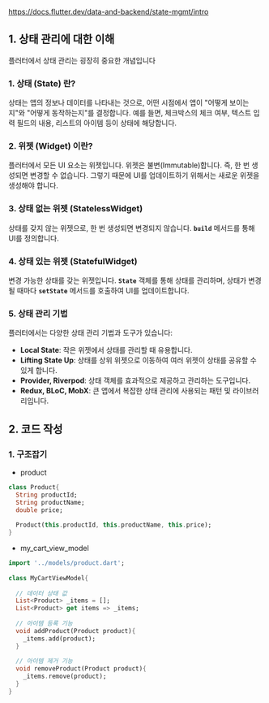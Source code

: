 
https://docs.flutter.dev/data-and-backend/state-mgmt/intro

## 1. 상태 관리에 대한 이해

플러터에서 상태 관리는 굉장히 중요한 개념입니다

### **1. 상태 (State) 란?**

상태는 앱의 정보나 데이터를 나타내는 것으로, 어떤 시점에서 앱이 "어떻게 보이는지"와 "어떻게 동작하는지"를 결정합니다. 예를 들면, 체크박스의 체크 여부, 텍스트 입력 필드의 내용, 리스트의 아이템 등이 상태에 해당합니다.

### **2. 위젯 (Widget) 이란?**

플러터에서 모든 UI 요소는 위젯입니다. 위젯은 불변(Immutable)합니다. 즉, 한 번 생성되면 변경할 수 없습니다. 그렇기 때문에 UI를 업데이트하기 위해서는 새로운 위젯을 생성해야 합니다.

### **3. 상태 없는 위젯 (StatelessWidget)**

상태를 갖지 않는 위젯으로, 한 번 생성되면 변경되지 않습니다. **`build`** 메서드를 통해 UI를 정의합니다.

### **4. 상태 있는 위젯 (StatefulWidget)**

변경 가능한 상태를 갖는 위젯입니다. **`State`** 객체를 통해 상태를 관리하며, 상태가 변경될 때마다 **`setState`** 메서드를 호출하여 UI를 업데이트합니다.

### **5. 상태 관리 기법**

플러터에서는 다양한 상태 관리 기법과 도구가 있습니다:

- **Local State**: 작은 위젯에서 상태를 관리할 때 유용합니다.
- **Lifting State Up**: 상태를 상위 위젯으로 이동하여 여러 위젯이 상태를 공유할 수 있게 합니다.
- **Provider, Riverpod**: 상태 객체를 효과적으로 제공하고 관리하는 도구입니다.
- **Redux, BLoC, MobX**: 큰 앱에서 복잡한 상태 관리에 사용되는 패턴 및 라이브러리입니다.




## 2. 코드 작성

### 1. 구조잡기

- product

```dart
class Product{  
  String productId;  
  String productName;  
  double price;  
  
  Product(this.productId, this.productName, this.price);  
}
```

- my_cart_view_model

```dart
import '../models/product.dart';  
  
class MyCartViewModel{  
  
  // 데이터 상태 값  
  List<Product> _items = [];  
  List<Product> get items => _items;  
  
  // 아이템 등록 기능  
  void addProduct(Product product){  
    _items.add(product);  
  }  
  
  // 아이템 제거 기능  
  void removeProduct(Product product){  
    _items.remove(product);  
  }  
}
```



